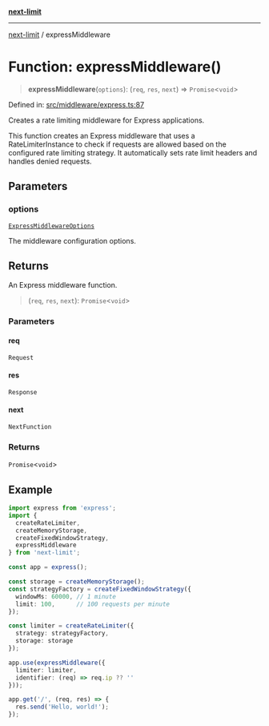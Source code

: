 [**next-limit**](../README.md)

***

[next-limit](../README.md) / expressMiddleware

# Function: expressMiddleware()

> **expressMiddleware**(`options`): (`req`, `res`, `next`) => `Promise`\<`void`\>

Defined in: [src/middleware/express.ts:87](https://github.com/saoudi-h/next-limit/blob/f416490a04def3b4fa337260ecf1c729b660c4a7/src/middleware/express.ts#L87)

Creates a rate limiting middleware for Express applications.

This function creates an Express middleware that uses a RateLimiterInstance
to check if requests are allowed based on the configured rate limiting strategy.
It automatically sets rate limit headers and handles denied requests.

## Parameters

### options

[`ExpressMiddlewareOptions`](../interfaces/ExpressMiddlewareOptions.md)

The middleware configuration options.

## Returns

An Express middleware function.

> (`req`, `res`, `next`): `Promise`\<`void`\>

### Parameters

#### req

`Request`

#### res

`Response`

#### next

`NextFunction`

### Returns

`Promise`\<`void`\>

## Example

```typescript
import express from 'express';
import {
  createRateLimiter,
  createMemoryStorage,
  createFixedWindowStrategy,
  expressMiddleware
} from 'next-limit';

const app = express();

const storage = createMemoryStorage();
const strategyFactory = createFixedWindowStrategy({
  windowMs: 60000, // 1 minute
  limit: 100,      // 100 requests per minute
});

const limiter = createRateLimiter({
  strategy: strategyFactory,
  storage: storage
});

app.use(expressMiddleware({
  limiter: limiter,
  identifier: (req) => req.ip ?? ''
}));

app.get('/', (req, res) => {
  res.send('Hello, world!');
});
```
